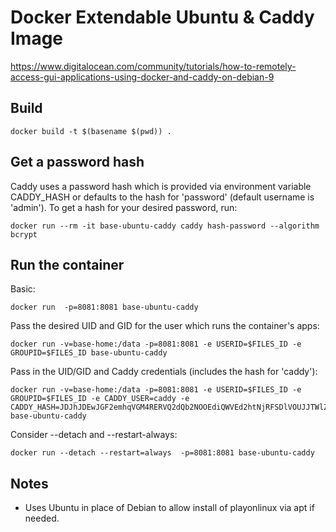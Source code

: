 # Docker Extendable Ubuntu & Caddy Image

https://www.digitalocean.com/community/tutorials/how-to-remotely-access-gui-applications-using-docker-and-caddy-on-debian-9


## Build

```
docker build -t $(basename $(pwd)) .

```

## Get a password hash

Caddy uses a password hash which is provided via environment variable CADDY_HASH or defaults to the hash for 'password' (default username is 'admin'). To get a hash for your desired password, run:

```
docker run --rm -it base-ubuntu-caddy caddy hash-password --algorithm bcrypt
```

## Run the container

Basic:

```
docker run  -p=8081:8081 base-ubuntu-caddy
```

Pass the desired UID and GID for the user which runs the container's apps:

```
docker run -v=base-home:/data -p=8081:8081 -e USERID=$FILES_ID -e GROUPID=$FILES_ID base-ubuntu-caddy
```

Pass in the UID/GID and Caddy credentials (includes the hash for 'caddy'):

```
docker run -v=base-home:/data -p=8081:8081 -e USERID=$FILES_ID -e GROUPID=$FILES_ID -e CADDY_USER=caddy -e CADDY_HASH=JDJhJDEwJGF2emhqVGM4RERVQ2dQb2NOOEdiQWVEd2htNjRFSDlVOUJJTWlZNmNPdmRNZnlnT1lLTTBD base-ubuntu-caddy
```


Consider --detach and --restart-always:

```
docker run --detach --restart=always  -p=8081:8081 base-ubuntu-caddy
```

## Notes

* Uses Ubuntu in place of Debian to allow install of playonlinux via apt if needed.

